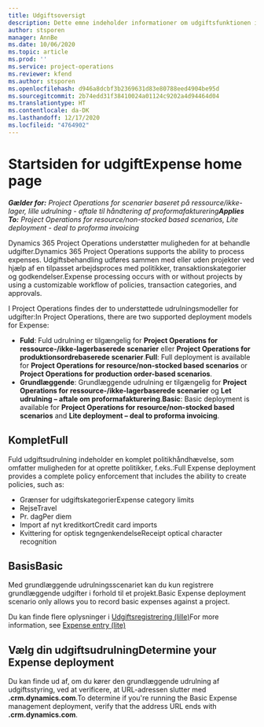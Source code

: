 ```yaml
---
title: Udgiftsoversigt
description: Dette emne indeholder informationer om udgiftsfunktionen i Project Operations.
author: stsporen
manager: AnnBe
ms.date: 10/06/2020
ms.topic: article
ms.prod: ''
ms.service: project-operations
ms.reviewer: kfend
ms.author: stsporen
ms.openlocfilehash: d946a8dcbf3b2369631d83e80788eed4904be95d
ms.sourcegitcommit: 2b74edd31f38410024a01124c9202a4d94464d04
ms.translationtype: HT
ms.contentlocale: da-DK
ms.lasthandoff: 12/17/2020
ms.locfileid: "4764902"
---
```

# <a name="expense-home-page"></a><span data-ttu-id="a4995-103">Startsiden for udgift</span><span class="sxs-lookup"><span data-stu-id="a4995-103">Expense home page</span></span>

<span data-ttu-id="a4995-104">_**Gælder for:** Project Operations for scenarier baseret på ressource/ikke-lager, lille udrulning - aftale til håndtering af proformafakturering_</span><span class="sxs-lookup"><span data-stu-id="a4995-104">_**Applies To:** Project Operations for resource/non-stocked based scenarios, Lite deployment - deal to proforma invoicing_</span></span>


<span data-ttu-id="a4995-105">Dynamics 365 Project Operations understøtter muligheden for at behandle udgifter.</span><span class="sxs-lookup"><span data-stu-id="a4995-105">Dynamics 365 Project Operations supports the ability to process expenses.</span></span> <span data-ttu-id="a4995-106">Udgiftsbehandling udføres sammen med eller uden projekter ved hjælp af en tilpasset arbejdsproces med politikker, transaktionskategorier og godkendelser.</span><span class="sxs-lookup"><span data-stu-id="a4995-106">Expense processing occurs with or without projects by using a customizable workflow of policies, transaction categories, and approvals.</span></span>

<span data-ttu-id="a4995-107">I Project Operations findes der to understøttede udrulningsmodeller for udgifter:</span><span class="sxs-lookup"><span data-stu-id="a4995-107">In Project Operations, there are two supported deployment models for Expense:</span></span> 

- <span data-ttu-id="a4995-108">**Fuld**: Fuld udrulning er tilgængelig for **Project Operations for ressource-/ikke-lagerbaserede scenarier** eller **Project Operations for produktionsordrebaserede scenarier**.</span><span class="sxs-lookup"><span data-stu-id="a4995-108">**Full**: Full deployment is available for **Project Operations for resource/non-stocked based scenarios** or **Project Operations for production order-based scenarios**.</span></span>
- <span data-ttu-id="a4995-109">**Grundlæggende**: Grundlæggende udrulning er tilgængelig for **Project Operations for ressource-/ikke-lagerbaserede scenarier** og **Let udrulning – aftale om proformafakturering**.</span><span class="sxs-lookup"><span data-stu-id="a4995-109">**Basic**: Basic deployment is available for **Project Operations for resource/non-stocked based scenarios** and **Lite deployment – deal to proforma invoicing**.</span></span>

## <a name="full"></a><span data-ttu-id="a4995-110">Komplet</span><span class="sxs-lookup"><span data-stu-id="a4995-110">Full</span></span> 
<span data-ttu-id="a4995-111">Fuld udgiftsudrulning indeholder en komplet politikhåndhævelse, som omfatter muligheden for at oprette politikker, f.eks.:</span><span class="sxs-lookup"><span data-stu-id="a4995-111">Full Expense deployment provides a complete policy enforcement that includes the ability to create policies, such as:</span></span>

  - <span data-ttu-id="a4995-112">Grænser for udgiftskategorier</span><span class="sxs-lookup"><span data-stu-id="a4995-112">Expense category limits</span></span>
  - <span data-ttu-id="a4995-113">Rejse</span><span class="sxs-lookup"><span data-stu-id="a4995-113">Travel</span></span>
  - <span data-ttu-id="a4995-114">Pr. dag</span><span class="sxs-lookup"><span data-stu-id="a4995-114">Per diem</span></span>
  - <span data-ttu-id="a4995-115">Import af nyt kreditkort</span><span class="sxs-lookup"><span data-stu-id="a4995-115">Credit card imports</span></span>
  - <span data-ttu-id="a4995-116">Kvittering for optisk tegngenkendelse</span><span class="sxs-lookup"><span data-stu-id="a4995-116">Receipt optical character recognition</span></span>

## <a name="basic"></a><span data-ttu-id="a4995-117">Basis</span><span class="sxs-lookup"><span data-stu-id="a4995-117">Basic</span></span> 
<span data-ttu-id="a4995-118">Med grundlæggende udrulningsscenariet kan du kun registrere grundlæggende udgifter i forhold til et projekt.</span><span class="sxs-lookup"><span data-stu-id="a4995-118">Basic Expense deployment scenario only allows you to record basic expenses against a project.</span></span> 

<span data-ttu-id="a4995-119">Du kan finde flere oplysninger i [Udgiftsregistrering (lille)](basic-expense.md)</span><span class="sxs-lookup"><span data-stu-id="a4995-119">For more information, see [Expense entry (lite)](basic-expense.md)</span></span>

## <a name="determine-your-expense-deployment"></a><span data-ttu-id="a4995-120">Vælg din udgiftsudrulning</span><span class="sxs-lookup"><span data-stu-id="a4995-120">Determine your Expense deployment</span></span>
<span data-ttu-id="a4995-121">Du kan finde ud af, om du kører den grundlæggende udrulning af udgiftsstyring, ved at verificere, at URL-adressen slutter med **.crm.dynamics.com**.</span><span class="sxs-lookup"><span data-stu-id="a4995-121">To determine if you're running the Basic Expense management deployment, verify that the address URL ends with **.crm.dynamics.com**.</span></span> 
